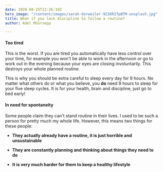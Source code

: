 ```yaml
---
date: 2020-08-25T12:26:19Z
hero_image: "/content/images/sarah-dorweiler-9Z1KRIfpBTM-unsplash.jpg"
title: What if you lack discipline to follow a routine?
author: Adel Müürsepp

---
```

#### Too tired

This is the worst. If you are tired you automatically have less control over your time, for example you won't be able to work in the afternoon or go to work out in the evening because your eyes are closing involuntarily. This destroys your whole planned routine.

This is why you should be extra careful to sleep every day for 9 hours. No matter what others do or what you believe, you **do** need 9 hours to sleep for your five sleep cycles. It is for your health, brain and discipline, just go to bed early!

#### In need for spontaneity

Some people claim they can't stand routine in their lives. I used to be such a person for pretty much my whole life. However, this means two things for these people:

* **They actually already have a routine, it is just horrible and unsustainable**

* **They are constantly planning and thinking about things they need to do**

* **It is very much harder for them to keep a healthy lifestyle**